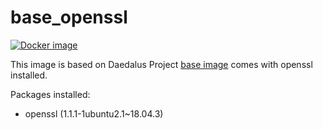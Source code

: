 # base_openssl

[![Docker image](https://img.shields.io/badge/docker-latest-blue.svg)](https://hub.docker.com/r/daedalusproject/base_openssl)

This image is based on Daedalus Project [base image](/base) comes with openssl installed.

Packages installed:

 * openssl (1.1.1-1ubuntu2.1~18.04.3)
